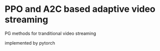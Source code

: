 # PPO and A2C based adaptive video streaming
PG methods for tranditional video streaming

implemented by pytorch
